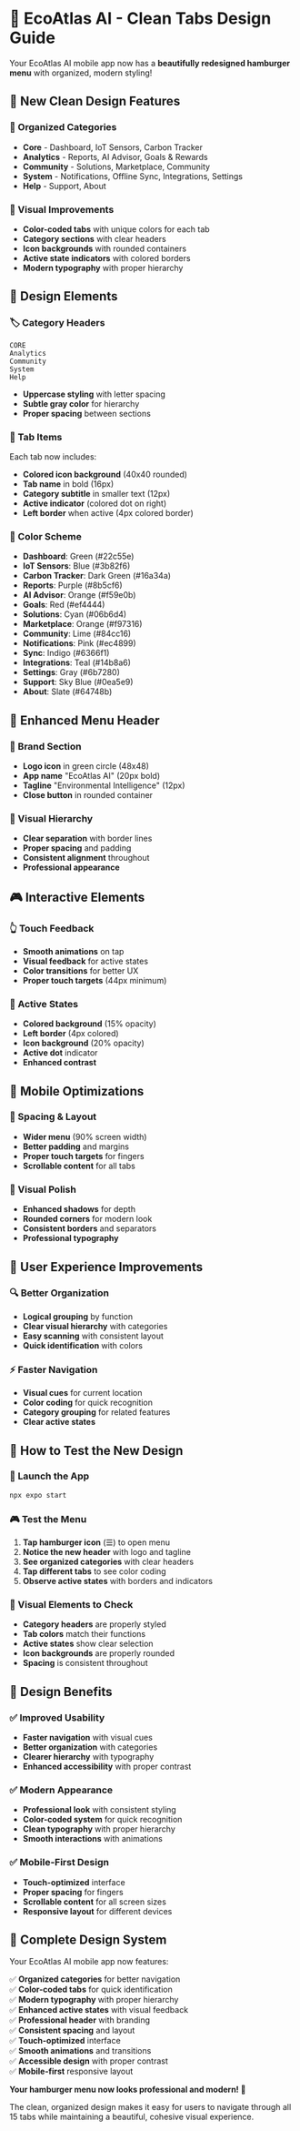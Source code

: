 # 🎨 EcoAtlas AI - Clean Tabs Design Guide

Your EcoAtlas AI mobile app now has a **beautifully redesigned hamburger menu** with organized, modern styling!

## 🎯 **New Clean Design Features**

### **📱 Organized Categories**
- **Core** - Dashboard, IoT Sensors, Carbon Tracker
- **Analytics** - Reports, AI Advisor, Goals & Rewards  
- **Community** - Solutions, Marketplace, Community
- **System** - Notifications, Offline Sync, Integrations, Settings
- **Help** - Support, About

### **🎨 Visual Improvements**
- **Color-coded tabs** with unique colors for each tab
- **Category sections** with clear headers
- **Icon backgrounds** with rounded containers
- **Active state indicators** with colored borders
- **Modern typography** with proper hierarchy

## 🎨 **Design Elements**

### **🏷️ Category Headers**
```
CORE
Analytics  
Community
System
Help
```
- **Uppercase styling** with letter spacing
- **Subtle gray color** for hierarchy
- **Proper spacing** between sections

### **🎯 Tab Items**
Each tab now includes:
- **Colored icon background** (40x40 rounded)
- **Tab name** in bold (16px)
- **Category subtitle** in smaller text (12px)
- **Active indicator** (colored dot on right)
- **Left border** when active (4px colored border)

### **🎨 Color Scheme**
- **Dashboard**: Green (#22c55e)
- **IoT Sensors**: Blue (#3b82f6)
- **Carbon Tracker**: Dark Green (#16a34a)
- **Reports**: Purple (#8b5cf6)
- **AI Advisor**: Orange (#f59e0b)
- **Goals**: Red (#ef4444)
- **Solutions**: Cyan (#06b6d4)
- **Marketplace**: Orange (#f97316)
- **Community**: Lime (#84cc16)
- **Notifications**: Pink (#ec4899)
- **Sync**: Indigo (#6366f1)
- **Integrations**: Teal (#14b8a6)
- **Settings**: Gray (#6b7280)
- **Support**: Sky Blue (#0ea5e9)
- **About**: Slate (#64748b)

## 📱 **Enhanced Menu Header**

### **🏢 Brand Section**
- **Logo icon** in green circle (48x48)
- **App name** "EcoAtlas AI" (20px bold)
- **Tagline** "Environmental Intelligence" (12px)
- **Close button** in rounded container

### **🎯 Visual Hierarchy**
- **Clear separation** with border lines
- **Proper spacing** and padding
- **Consistent alignment** throughout
- **Professional appearance**

## 🎮 **Interactive Elements**

### **👆 Touch Feedback**
- **Smooth animations** on tap
- **Visual feedback** for active states
- **Color transitions** for better UX
- **Proper touch targets** (44px minimum)

### **🎨 Active States**
- **Colored background** (15% opacity)
- **Left border** (4px colored)
- **Icon background** (20% opacity)
- **Active dot** indicator
- **Enhanced contrast**

## 📱 **Mobile Optimizations**

### **📏 Spacing & Layout**
- **Wider menu** (90% screen width)
- **Better padding** and margins
- **Proper touch targets** for fingers
- **Scrollable content** for all tabs

### **🎨 Visual Polish**
- **Enhanced shadows** for depth
- **Rounded corners** for modern look
- **Consistent borders** and separators
- **Professional typography**

## 🎯 **User Experience Improvements**

### **🔍 Better Organization**
- **Logical grouping** by function
- **Clear visual hierarchy** with categories
- **Easy scanning** with consistent layout
- **Quick identification** with colors

### **⚡ Faster Navigation**
- **Visual cues** for current location
- **Color coding** for quick recognition
- **Category grouping** for related features
- **Clear active states**

## 🚀 **How to Test the New Design**

### **📱 Launch the App**
```bash
npx expo start
```

### **🎮 Test the Menu**
1. **Tap hamburger icon** (☰) to open menu
2. **Notice the new header** with logo and tagline
3. **See organized categories** with clear headers
4. **Tap different tabs** to see color coding
5. **Observe active states** with borders and indicators

### **🎨 Visual Elements to Check**
- **Category headers** are properly styled
- **Tab colors** match their functions
- **Active states** show clear selection
- **Icon backgrounds** are properly rounded
- **Spacing** is consistent throughout

## 🎨 **Design Benefits**

### **✅ Improved Usability**
- **Faster navigation** with visual cues
- **Better organization** with categories
- **Clearer hierarchy** with typography
- **Enhanced accessibility** with proper contrast

### **✅ Modern Appearance**
- **Professional look** with consistent styling
- **Color-coded system** for quick recognition
- **Clean typography** with proper hierarchy
- **Smooth interactions** with animations

### **✅ Mobile-First Design**
- **Touch-optimized** interface
- **Proper spacing** for fingers
- **Scrollable content** for all screen sizes
- **Responsive layout** for different devices

## 🎉 **Complete Design System**

Your EcoAtlas AI mobile app now features:

✅ **Organized categories** for better navigation  
✅ **Color-coded tabs** for quick identification  
✅ **Modern typography** with proper hierarchy  
✅ **Enhanced active states** with visual feedback  
✅ **Professional header** with branding  
✅ **Consistent spacing** and layout  
✅ **Touch-optimized** interface  
✅ **Smooth animations** and transitions  
✅ **Accessible design** with proper contrast  
✅ **Mobile-first** responsive layout  

**Your hamburger menu now looks professional and modern! 🎉**

The clean, organized design makes it easy for users to navigate through all 15 tabs while maintaining a beautiful, cohesive visual experience.
